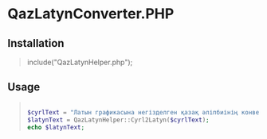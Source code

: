 # QazLatynConverter.PHP
## Installation

> include("QazLatynHelper.php");

## Usage
> ```PHP
>
> $cyrlText = "Латын графикасына негізделген қазақ әліпбиінің конвертері";
> $latynText = QazLatynHelper::Cyrl2Latyn($cyrlText);
> echo $latynText;
> ```
